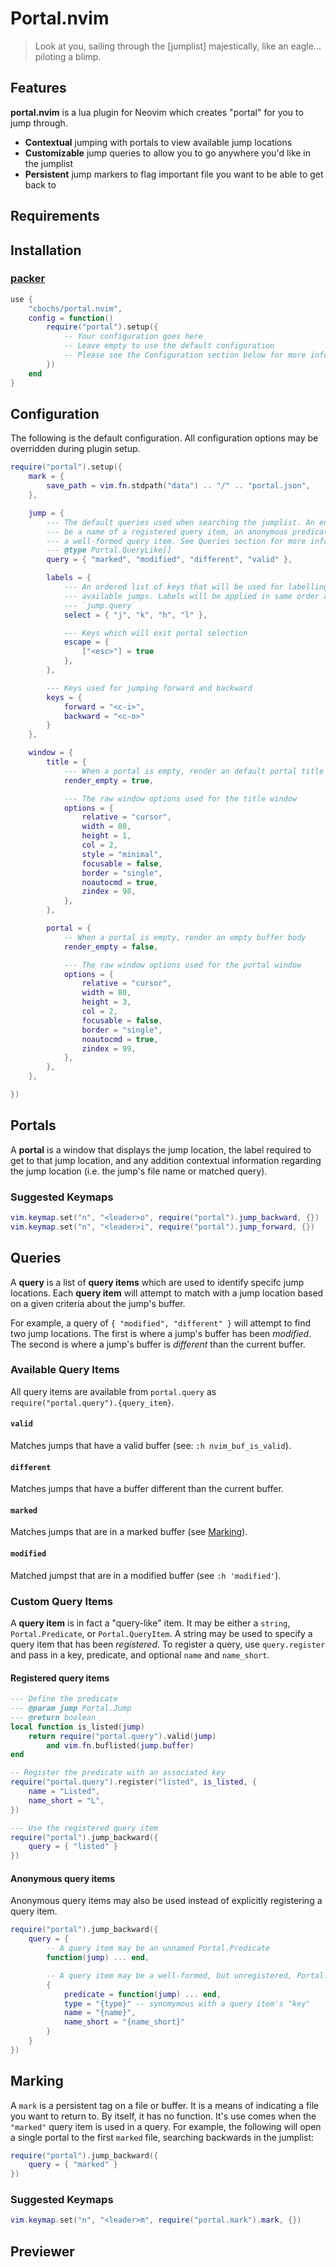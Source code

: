 # Portal.nvim

> Look at you, sailing through the [jumplist] majestically, like an eagle... piloting a blimp.

## Features

**portal.nvim** is a lua plugin for Neovim which creates "portal" for you to jump through.

* **Contextual** jumping with portals to view available jump locations
* **Customizable** jump queries to allow you to go anywhere you'd like in the jumplist
* **Persistent** jump markers to flag important file you want to be able to get back to

## Requirements
## Installation

### [packer]()

```lua
use {
    "cbochs/portal.nvim",
    config = function()
        require("portal").setup({
            -- Your configuration goes here
            -- Leave empty to use the default configuration
            -- Please see the Configuration section below for more information
        })
    end
}
```

## Configuration

The following is the default configuration. All configuration options may be overridden during plugin setup.

```lua
require("portal").setup({
    mark = {
        save_path = vim.fn.stdpath("data") .. "/" .. "portal.json",
    },

    jump = {
        --- The default queries used when searching the jumplist. An entry can
        --- be a name of a registered query item, an anonymous predicate, or
        --- a well-formed query item. See Queries section for more information.
        --- @type Portal.QueryLike[]
        query = { "marked", "modified", "different", "valid" },

        labels = {
            --- An ordered list of keys that will be used for labelling
            --- available jumps. Labels will be applied in same order as
            --- `jump.query`
            select = { "j", "k", "h", "l" },

            --- Keys which will exit portal selection
            escape = {
                ["<esc>"] = true
            },
        },

        --- Keys used for jumping forward and backward
        keys = {
            forward = "<c-i>",
            backward = "<c-o>"
        }
    },

    window = {
        title = {
            --- When a portal is empty, render an default portal title
            render_empty = true,

            --- The raw window options used for the title window
            options = {
                relative = "cursor",
                width = 80,
                height = 1,
                col = 2,
                style = "minimal",
                focusable = false,
                border = "single",
                noautocmd = true,
                zindex = 98,
            },
        },

        portal = {
            -- When a portal is empty, render an empty buffer body
            render_empty = false,

            --- The raw window options used for the portal window
            options = {
                relative = "cursor",
                width = 80,
                height = 3,
                col = 2,
                focusable = false,
                border = "single",
                noautocmd = true,
                zindex = 99,
            },
        },
    },

})
```

## Portals

A **portal** is a window that displays the jump location, the label required to get to that jump location, and any addition contextual information regarding the jump location (i.e. the jump's file name or matched query).

[]()

### Suggested Keymaps

```lua
vim.keymap.set("n", "<leader>o", require("portal").jump_backward, {})
vim.keymap.set("n", "<leader>i", require("portal").jump_forward, {})
```

## Queries

A **query** is a list of **query items** which are used to identify specifc jump locations. Each **query item** will attempt to match with a jump location based on a given criteria about the jump's buffer.

For example, a query of `{ "modified", "different" }` will attempt to find two jump locations. The first is where a jump's buffer has been _modified_. The second is where a jump's buffer is _different_ than the current buffer.

### Available Query Items

All query items are available from `portal.query` as `require("portal.query").{query_item}`.

#### `valid`

Matches jumps that have a valid buffer (see: `:h nvim_buf_is_valid`).

#### `different`

Matches jumps that have a buffer different than the current buffer.

#### `marked`

Matches jumps that are in a marked buffer (see [Marking](marking)).

#### `modified`

Matched jumpst that are in a modified buffer (see `:h 'modified'`).

### Custom Query Items

A **query item** is in fact a "query-like" item. It may be either a `string`, `Portal.Predicate`, or `Portal.QueryItem`. A string may be used to specify a query item that has been _registered_. To register a query, use `query.register` and pass in a key, predicate, and optional `name` and `name_short`.

#### Registered query items

```lua
--- Define the predicate
--- @param jump Portal.Jump
--- @return boolean
local function is_listed(jump)
    return require("portal.query").valid(jump)
        and vim.fn.buflisted(jump.buffer)
end

-- Register the predicate with an associated key
require("portal.query").register("listed", is_listed, {
    name = "Listed",
    name_short = "L",
})

--- Use the registered query item
require("portal").jump_backward({
    query = { "listed" }
})
```

#### Anonymous query items

Anonymous query items may also be used instead of explicitly registering a query item.

```lua
require("portal").jump_backward({
    query = {
        -- A query item may be an unnamed Portal.Predicate
        function(jump) ... end,

        -- A query item may be a well-formed, but unregistered, Portal.QueryItem
        {
            predicate = function(jump) ... end,
            type = "{type}" -- synomymous with a query item's "key"
            name = "{name}",
            name_short = "{name_short}"
        }
    }
})
```

## Marking

A `mark` is a persistent tag on a file or buffer. It is a means of indicating a file you want to return to. By itself, it has no function. It's use comes when the `"marked"` query item is used in a query. For example, the following will open a single portal to the first `marked` file, searching backwards in the jumplist:

```lua
require("portal").jump_backward({
    query = { "marked" }
})
```

[]()

### Suggested Keymaps

```lua
vim.keymap.set("n", "<leader>m", require("portal.mark").mark, {})
```

## Previewer
